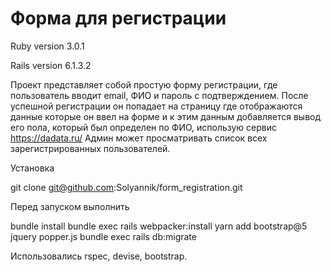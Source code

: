 # Форма для регистрации

Ruby version 3.0.1 

Rails version 6.1.3.2

Проект представляет собой простую форму регистрации, где пользователь
вводит email, ФИО и пароль с подтверждением.
После успешной регистрации он попадает на страницу где отображаются
данные которые он ввел на форме и к этим данным добавляется вывод его
пола, который был определен по ФИО, использую сервис https://dadata.ru/
Админ может просматривать список всех
зарегистрированных пользователей.

Установка

git clone git@github.com:Solyannik/form_registration.git

Перед запуском выполнить

bundle install
bundle exec rails webpacker:install
yarn add bootstrap@5 jquery popper.js
bundle exec rails db:migrate

Использовались rspec, devise, bootstrap.
